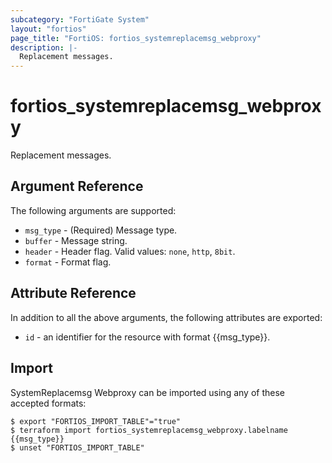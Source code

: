 ```yaml
---
subcategory: "FortiGate System"
layout: "fortios"
page_title: "FortiOS: fortios_systemreplacemsg_webproxy"
description: |-
  Replacement messages.
---
```


# fortios_systemreplacemsg_webproxy
Replacement messages.

## Argument Reference

The following arguments are supported:

* `msg_type` - (Required) Message type.
* `buffer` - Message string.
* `header` - Header flag. Valid values: `none`, `http`, `8bit`.
* `format` - Format flag.


## Attribute Reference

In addition to all the above arguments, the following attributes are exported:
* `id` - an identifier for the resource with format {{msg_type}}.

## Import

SystemReplacemsg Webproxy can be imported using any of these accepted formats:
```
$ export "FORTIOS_IMPORT_TABLE"="true"
$ terraform import fortios_systemreplacemsg_webproxy.labelname {{msg_type}}
$ unset "FORTIOS_IMPORT_TABLE"
```
